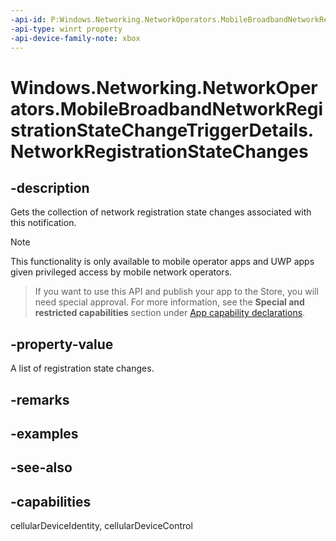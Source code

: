 ```yaml
---
-api-id: P:Windows.Networking.NetworkOperators.MobileBroadbandNetworkRegistrationStateChangeTriggerDetails.NetworkRegistrationStateChanges
-api-type: winrt property
-api-device-family-note: xbox
---
```


<!-- Property syntax
public Windows.Foundation.Collections.IVectorView<Windows.Networking.NetworkOperators.MobileBroadbandNetworkRegistrationStateChange> NetworkRegistrationStateChanges { get; }
-->

# Windows.Networking.NetworkOperators.MobileBroadbandNetworkRegistrationStateChangeTriggerDetails.NetworkRegistrationStateChanges

## -description
Gets the collection of network registration state changes associated with this notification.

> [!NOTE]
> This functionality is only available to mobile operator apps and UWP apps given privileged access by mobile network operators.


> If you want to use this API and publish your app to the Store, you will need special approval. For more information, see the **Special and restricted capabilities** section under [App capability declarations](https://docs.microsoft.com/windows/uwp/packaging/app-capability-declarations). 

## -property-value
A list of registration state changes.

## -remarks

## -examples

## -see-also

## -capabilities
cellularDeviceIdentity, cellularDeviceControl

